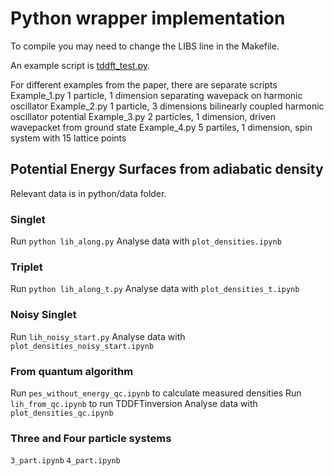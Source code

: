# Python wrapper implementation

To compile you may need to change the LIBS line in the Makefile.

An example script is [tddft_test.py](tddft_test.py).

For different examples from the paper, there are separate scripts
Example_1.py 1 particle, 1 dimension separating wavepack on harmonic oscillator
Example_2.py 1 particle, 3 dimensions bilinearly coupled harmonic oscillator potential
Example_3.py 2 particles, 1 dimension, driven wavepacket from ground state
Example_4.py 5 partiles, 1 dimension, spin system with 15 lattice points

## Potential Energy Surfaces from adiabatic density

Relevant data is in python/data folder.

### Singlet
Run `python lih_along.py`
Analyse data with `plot_densities.ipynb`

### Triplet
Run `python lih_along_t.py`
Analyse data with `plot_densities_t.ipynb`

### Noisy Singlet
Run `lih_noisy_start.py`
Analyse data with `plot_densities_noisy_start.ipynb`

### From quantum algorithm
Run `pes_without_energy_qc.ipynb` to calculate measured densities
Run `lih_from_qc.ipynb` to run TDDFTinversion
Analyse data with `plot_densities_qc.ipynb`

### Three and Four particle systems
`3_part.ipynb`
`4_part.ipynb`
